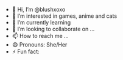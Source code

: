 - 👋 Hi, I’m @blushxoxo
- 👀 I’m interested in games, anime and cats
- 🌱 I’m currently learning 
- 💞️ I’m looking to collaborate on ...
- 📫 How to reach me ...
- 😄 Pronouns: She/Her
- ⚡ Fun fact: 

<!---
blushxoxo/blushxoxo is a ✨ special ✨ repository because its `README.md` (this file) appears on your GitHub profile.
You can click the Preview link to take a look at your changes.
--->
